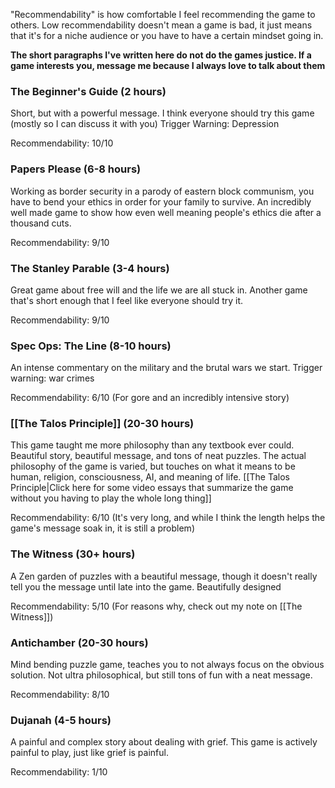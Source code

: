 "Recommendability" is how comfortable I feel recommending the game to others. Low recommendability doesn't mean a game is bad, it just means that it's for a niche audience or you have to have a certain mindset going in.

**The short paragraphs I've written here do not do the games justice. If a game interests you, message me because I always love to talk about them**

### The Beginner's Guide (2 hours)

Short, but with a powerful message. I think everyone should try this game (mostly so I can discuss it with you) Trigger Warning: Depression

Recommendability: 10/10

### Papers Please (6-8 hours)

Working as border security in a parody of eastern block communism, you have to bend your ethics in order for your family to survive. An incredibly well made game to show how even well meaning people's ethics die after a thousand cuts.

Recommendability: 9/10

### The Stanley Parable (3-4 hours)

Great game about free will and the life we are all stuck in. Another game that's short enough that I feel like everyone should try it.

Recommendability: 9/10

### Spec Ops: The Line (8-10 hours)

An intense commentary on the military and the brutal wars we start. Trigger warning: war crimes

Recommendability: 6/10 (For gore and an incredibly intensive story)

### [[The Talos Principle]] (20-30 hours)

This game taught me more philosophy than any textbook ever could. Beautiful story, beautiful message, and tons of neat puzzles. The actual philosophy of the game is varied, but touches on what it means to be human, religion, consciousness, AI, and meaning of life. [[The Talos Principle|Click here for some video essays that summarize the game without you having to play the whole long thing]]

Recommendability: 6/10 (It's very long, and while I think the length helps the game's message soak in, it is still a problem)

### The Witness (30+ hours)

A Zen garden of puzzles with a beautiful message, though it doesn't really tell you the message until late into the game. Beautifully designed

Recommendability: 5/10 (For reasons why, check out my note on [[The Witness]])

### Antichamber (20-30 hours)

Mind bending puzzle game, teaches you to not always focus on the obvious solution. Not ultra philosophical, but still tons of fun with a neat message.

Recommendability: 8/10

### Dujanah (4-5 hours)

A painful and complex story about dealing with grief. This game is actively painful to play, just like grief is painful.

Recommendability: 1/10
